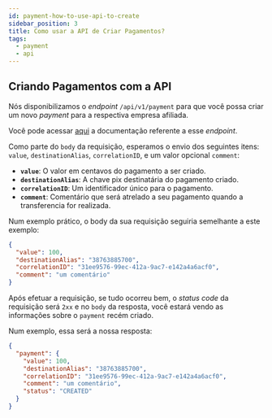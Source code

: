 ```yaml
---
id: payment-how-to-use-api-to-create
sidebar_position: 3
title: Como usar a API de Criar Pagamentos?
tags:
  - payment
  - api
---
```


## Criando Pagamentos com a API

Nós disponibilizamos o _endpoint_ `/api/v1/payment` para que você possa criar
um novo _payment_ para a respectiva empresa afiliada.

Você pode acessar [aqui]([https://developers.openpix.com.br/api#tag/payment-(request-access)/paths/~1api~1v1~1payment/post](https://developers.openpix.com.br/api#tag/payment-(request-access)/paths/~1api~1v1~1payment/post))
a documentação referente a esse _endpoint_.

Como parte do `body` da requisição, esperamos o envio dos seguintes itens: `value`, `destinationAlias`, `correlationID`, e um valor opcional `comment`:

- **`value`**: O valor em centavos do pagamento a ser criado.
- **`destinationAlias`**: A chave pix destinatária do pagamento criado.
- **`correlationID`**: Um identificador único para o pagamento.
- **`comment`**: Comentário que será atrelado a seu pagamento quando a transferencia for realizada.

Num exemplo prático, o body da sua requisição seguiria semelhante a este exemplo:

```json
{
  "value": 100,
  "destinationAlias": "38763885700",
  "correlationID": "31ee9576-99ec-412a-9ac7-e142a4a6acf0",
  "comment": "um comentário"
}
```

Após efetuar a requisição, se tudo ocorreu bem, o _status code_ da requisição será `2xx` e no `body` da resposta,
você estará vendo as informações sobre o `payment` recém criado.

Num exemplo, essa será a nossa resposta:

```json
{
  "payment": {
    "value": 100,
    "destinationAlias": "38763885700",
    "correlationID": "31ee9576-99ec-412a-9ac7-e142a4a6acf0",
    "comment": "um comentário",
    "status": "CREATED"
  }
}
```
